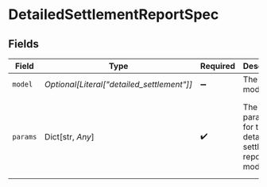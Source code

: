 # DetailedSettlementReportSpec


## Fields

| Field                                                                        | Type                                                                         | Required                                                                     | Description                                                                  | Example                                                                      |
| ---------------------------------------------------------------------------- | ---------------------------------------------------------------------------- | ---------------------------------------------------------------------------- | ---------------------------------------------------------------------------- | ---------------------------------------------------------------------------- |
| `model`                                                                      | *Optional[Literal["detailed_settlement"]]*                                   | :heavy_minus_sign:                                                           | The report model type.                                                       | detailed_settlement                                                          |
| `params`                                                                     | Dict[str, *Any*]                                                             | :heavy_check_mark:                                                           | The parameters for the detailed settlement report model.                     | {<br/>"filters": {<br/>"ingested_at": {<br/>"end": "day_end",<br/>"start": "day_start"<br/>}<br/>}<br/>} |